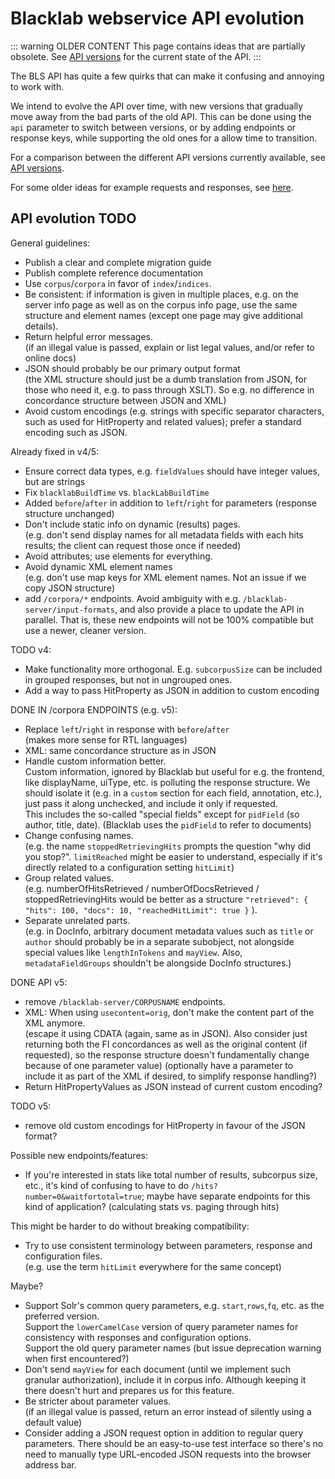 # Blacklab webservice API evolution

::: warning OLDER CONTENT
This page contains ideas that are partially obsolete.
See [API versions](/server/rest-api/miscellaneous/api-versions.md) for the current state of the API.
:::

The BLS API has quite a few quirks that can make it confusing and annoying to work with.

We intend to evolve the API over time, with new versions that gradually move away from the bad parts of the old API. This can be done using the `api` parameter to switch between versions, or by adding endpoints or response keys, while supporting the old ones for a allow time to transition.

For a comparison between the different API versions currently available, see [API versions](/server/rest-api/miscellaneous/api-versions.md).

For some older ideas for example requests and responses, see [here](API.md).


## API evolution TODO

General guidelines:
- Publish a clear and complete migration guide
- Publish complete reference documentation
- Use `corpus`/`corpora` in favor of `index`/`indices`.
- Be consistent: if information is given in multiple places, e.g. on the server info page as well as on the corpus info page, use the same structure and element names (except one page may give additional details).
- Return helpful error messages.<br>
  (if an illegal value is passed, explain or list legal values, and/or refer to online docs)
- JSON should probably be our primary output format<br>
  (the XML structure should just be a dumb translation from JSON, for those who need it, e.g. to pass through XSLT). So e.g. no difference in concordance structure between JSON and XML)
- Avoid custom encodings (e.g. strings with specific separator characters, such as used for HitProperty and related values); prefer a standard encoding such as JSON.

Already fixed in v4/5:
- Ensure correct data types, e.g. `fieldValues` should have integer values, but are strings
- Fix `blacklabBuildTime` vs. `blackLabBuildTime`
- Added `before`/`after` in addition to `left`/`right` for parameters (response structure unchanged)
- Don't include static info on dynamic (results) pages.<br>
  (e.g. don't send display names for all metadata fields with each hits results;
  the client can request those once if needed)
- Avoid attributes; use elements for everything.
- Avoid dynamic XML element names<br>(e.g. don't use map keys for XML element names.
  Not an issue if we copy JSON structure)
- add `/corpora/*` endpoints. Avoid ambiguity with e.g. `/blacklab-server/input-formats`, and also provide a place to update the API in parallel. That is, these new endpoints will not be 100% compatible but use a newer, cleaner version.

TODO v4:
- Make functionality more orthogonal. E.g. `subcorpusSize` can be included in grouped responses, but not in ungrouped ones.
- Add a way to pass HitProperty as JSON in addition to custom encoding

DONE IN /corpora ENDPOINTS (e.g. v5):
- Replace `left`/`right` in response with `before`/`after`<br>
  (makes more sense for RTL languages)
- XML: same concordance structure as in JSON
- Handle custom information better. <br>
  Custom information, ignored by Blacklab but useful for e.g. the frontend,
  like displayName, uiType, etc. is polluting the response structure.
  We should isolate it (e.g. in a `custom` section for each field, annotation, etc.),
  just pass it along unchecked, and include it only if requested.<br>
  This includes the so-called "special fields" except for `pidField` (so author, title, date).
  (Blacklab uses the `pidField` to refer to documents)
- Change confusing names.<br>
  (e.g. the name `stoppedRetrievingHits` prompts the question "why did you stop?".
  `limitReached` might be easier to understand, especially if it's directly
  related to a configuration setting `hitLimit`)
- Group related values.<br>
  (e.g. numberOfHitsRetrieved / numberOfDocsRetrieved / stoppedRetrievingHits
  would be better as a structure `"retrieved": { "hits": 100, "docs": 10, "reachedHitLimit": true }` ).
- Separate unrelated parts.<br>
  (e.g. in DocInfo, arbitrary document metadata values such as `title` or `author` should probably be in a separate subobject, not alongside special values like `lengthInTokens` and `mayView`. Also, `metadataFieldGroups` shouldn't be alongside DocInfo structures.)

DONE API v5:
- remove `/blacklab-server/CORPUSNAME` endpoints.
- XML: When using `usecontent=orig`, don't make the content part of the XML anymore.<br>
  (escape it using CDATA (again, same as in JSON). Also consider just returning both
  the FI concordances as well as the original content (if requested), so the response
  structure doesn't fundamentally change because of one parameter value)
  (optionally have a parameter to include it as part of the XML if desired, to simplify response handling?)
- Return HitPropertyValues as JSON instead of current custom encoding?


TODO v5:
- remove old custom encodings for HitProperty in favour of the JSON format?

Possible new endpoints/features:
- If you're interested in stats like total number of results, subcorpus size, etc., it's kind of confusing to have to do `/hits?number=0&waitfortotal=true`; maybe have separate endpoints for this kind of application? (calculating stats vs. paging through hits)


This might be harder to do without breaking compatibility:
- Try to use consistent terminology between parameters, response and configuration files.<br>
 (e.g. use the term `hitLimit` everywhere for the same concept)

Maybe?
- Support Solr's common query parameters, e.g. `start`,`rows`,`fq`, etc.
  as the preferred version.<br>
  Support the `lowerCamelCase` version of query parameter names for consistency 
  with responses and configuration options.<br>
  Support the old query parameter names (but issue deprecation warning when first 
  encountered?)
- Don't send `mayView` for each document (until we implement such granular authorization), include it in corpus info. Although keeping it there doesn't hurt and prepares us for this feature.
- Be stricter about parameter values.<br>
  (if an illegal value is passed, return an error instead of silently using a default value)
- Consider adding a JSON request option in addition to regular query parameters.
  There should be an easy-to-use test interface so there's no need to
  manually type URL-encoded JSON requests into the browser address bar.
